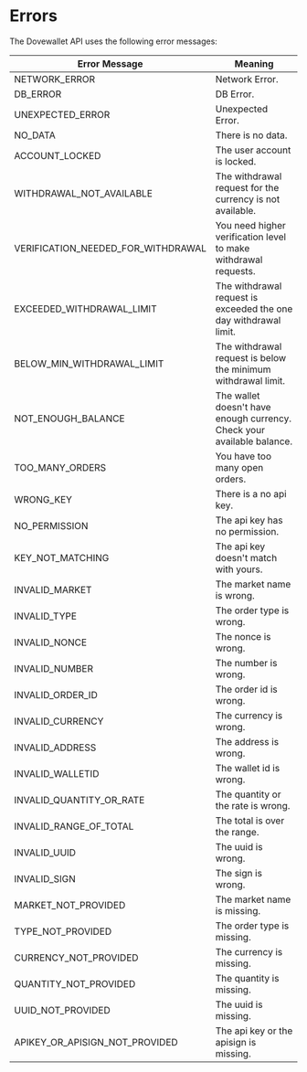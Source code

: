 # Errors

The Dovewallet API uses the following error messages:

Error Message | Meaning
---------- | -------
NETWORK_ERROR | Network Error.
DB_ERROR | DB Error.
UNEXPECTED_ERROR | Unexpected Error.
NO_DATA | There is no data.
ACCOUNT_LOCKED | The user account is locked.
WITHDRAWAL_NOT_AVAILABLE | The withdrawal request for the currency is not available.
VERIFICATION_NEEDED_FOR_WITHDRAWAL | You need higher verification level to make withdrawal requests.
EXCEEDED_WITHDRAWAL_LIMIT | The withdrawal request is exceeded the one day withdrawal limit.
BELOW_MIN_WITHDRAWAL_LIMIT | The withdrawal request is below the minimum withdrawal limit.
NOT_ENOUGH_BALANCE | The wallet doesn't have enough currency. Check your available balance.
TOO_MANY_ORDERS | You have too many open orders.
WRONG_KEY | There is a no api key.
NO_PERMISSION | The api key has no permission.
KEY_NOT_MATCHING | The api key doesn't match with yours.
INVALID_MARKET | The market name is wrong.
INVALID_TYPE | The order type is wrong.
INVALID_NONCE | The nonce is wrong.
INVALID_NUMBER | The number is wrong.
INVALID_ORDER_ID | The order id is wrong.
INVALID_CURRENCY | The currency is wrong.
INVALID_ADDRESS | The address is wrong.
INVALID_WALLETID | The wallet id is wrong.
INVALID_QUANTITY_OR_RATE | The quantity or the rate is wrong.
INVALID_RANGE_OF_TOTAL | The total is over the range.
INVALID_UUID | The uuid is wrong.
INVALID_SIGN | The sign is wrong.
MARKET_NOT_PROVIDED | The market name is missing.
TYPE_NOT_PROVIDED | The order type is missing.
CURRENCY_NOT_PROVIDED | The currency is missing.
QUANTITY_NOT_PROVIDED | The quantity is missing.
UUID_NOT_PROVIDED | The uuid is missing.
APIKEY_OR_APISIGN_NOT_PROVIDED | The api key or the apisign is missing.